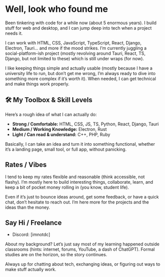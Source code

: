 # Well, look who found me

Been tinkering with code for a while now (about 5 enormous years). I build stuff for web and desktop, and I can jump deep into tech when a project needs it.  

I can work with HTML, CSS, JavaScript, TypeScript, React, Django, Electron, Tauri… and more if the mood strikes. I’m currently juggling a social-platform-ish project (mostly revolving around Tauri, React, TS, Django, but not limited to these) which is still under wraps (for now).  

I like keeping things simple and actually usable (mostly because I have a university life to run, but don’t get me wrong, I’m always ready to dive into something more complex if it’s worth it). When needed, I can get technical and make things work properly.  


## 🛠 My Toolbox & Skill Levels

Here’s a rough idea of what I can actually do:

- **Strong / Comfortable:** HTML, CSS, JS, TS, Python, React, Django, Tauri  
- **Medium / Working Knowledge:** Electron, Rust  
- **Light / Can read & understand:** C++, PHP, Ruby  

Basically, I can take an idea and turn it into something functional, whether it’s a landing page, small tool, or full app, without panicking.  


## Rates / Vibes

I tend to keep my rates flexible and reasonable (think accessible, not flashy). I’m mostly here to build interesting things, collaborate, learn, and keep a bit of pocket money rolling in (you know, student life).

Even if it’s just to bounce ideas around, get some feedback, or have a quick chat, don’t hesitate to reach out. I’m here more for the projects and the ideas than the money.  


## Say Hi / Freelance

- Discord: [imnotdc]
<!--- - Freelance / Portfolio: [Fiverr / Portfolio Link](https://your-fiverr-or-portfolio-link.com) -->


About my background? Let’s just say most of my learning happened outside classrooms (hints: internet, forums, YouTube, a dash of ChatGPT). Formal studies are on the horizon, so the story continues.  

Always up for chatting about tech, exchanging ideas, or figuring out ways to make stuff actually work.
